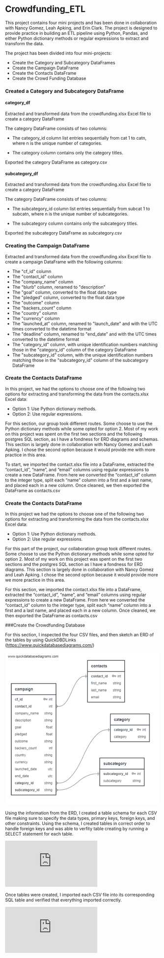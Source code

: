 # Crowdfunding_ETL

This project contains four mini projects and has been done in collaboration with Nancy Gomez, Leah Apking, and Erin Clark. The project is designed to provide practice in building an ETL pipeline using Python, Pandas, and either Python dictionary methods or regular expressions to extract and transform the data. 

The project has been divided into four mini-projects:

 - Create the Category and Subcategory DataFrames
 - Create the Campaign DataFrame
 - Create the Contacts DataFrame
 - Create the Crowd Funding Database
 
 ### Created a Category and Subcategory DataFrame 
 
#### category_df
Extracted and transformed data from the crowdfunding.xlsx Excel file to create a category DataFrame 

The category DataFrame consists of two columns: 

- The category_id column list entries sequentially from cat 1 to catn, where n is the unique number of categories.

- The category column contains only the category titles. 

Exported the category DataFrame as category.csv 

#### subcategory_df

Extracted and transformed data from the crowdfunding.xlsx Excel file to create a category DataFrame 

The category DataFrame consists of two columns: 

- The subcategory_id column list entries sequentially from subcat 1 to subcatn, where n is the unique number of subcategories.

- The subcategory column contains only the subcategory titles. 

Exported the subcategory DataFrame as subcategory.csv 


### Creating the Campaign DataFrame
Extracted and transformed data from the crowdfunding.xlsx Excel file to create a campaign DataFrame with the following columns:

- The "cf_id" column
- The "contact_id" column
- The "company_name" column
- The "blurb" column, renamed to "description"
- The "goal" column, converted to the float data type
- The "pledged" column, converted to the float data type
- The "outcome" column
- The "backers_count" column
- The "country" column
- The "currency" column
- The "launched_at" column, renamed to "launch_date" and with the UTC times converted to the datetime format
- The "deadline" column, renamed to "end_date" and with the UTC times converted to the datetime format
- The "category_id" column, with unique identification numbers matching those in the "category_id" column of the category DataFrame
- The "subcategory_id" column, with the unique identification numbers matching those in the "subcategory_id" column of the subcategory DataFrame


### Create the Contacts DataFrame
In this project, we had the options to choose one of the following two options for extracting and transforming the data from the contacts.xlsx Excel data:

- Option 1: Use Python dictionary methods.
- Option 2: Use regular expressions.

For this section, our group took different routes. Some choose to use the Python dictionary methods while some opted for option 2. Most of my work on this project was spent on the first two sections and the following postgres SQL section, as I have a fondness for ERD diagrams and schemas. This section is largely done in collaboration with Nancy Gomez and Leah Apking. I chose the second option because it would provide me with more practice in this area.

To start, we imported the contact.xlsx file into a DataFrame, extracted the “contact_id”, “name”, and “email” columns using regular expressions to create a new DataFrame. From here we converted the “contact_id” column to the integer type, split each “name” column into a first and a last name, and placed each in a new column. Once cleaned, we then exported the DataFrame as contacts.csv


### Create the Contacts DataFrame
In this project we had the options to choose one of the following two options for extracting and transforming the data from the contacts.xlsx Excel data:

- Option 1: Use Python dictionary methods.
- Option 2: Use regular expressions.

For this part of the project, our collaboration group took different routes. Some choose to use the Python dictionary methods while some opted for option 2. Most of my work on this project was spent on the first two sections and the postgres SQL section as I have a fondness for ERD diagrams. This section is largely done in collaboration with Nancy Gomez and Leah Apking. I chose the second option because it would provide more we more practice in this area.

For this section, we imported the contact.xlsx file into a DataFrame, extracted the “contact_id”, “name”, and “email” columns using regular expressions to create a new DataFrame. From here we converted the “contact_id” column to the integer type, split each “name” column into a first and a last name, and placed each in a new column. Once cleaned, we then exported the DataFrame as contacts.csv


###Create the Crowdfunding Database

For this section, I inspected the four CSV files, and then sketch an ERD of the tables by using QuickDBDLinks (https://www.quickdatabasediagrams.com/) 

![schema]( https://github.com/SheTroxel/Crowdfunding_ETL/blob/main/QuickDBD-crowdfunding_db_schema.png)

Using the information from the ERD,  I created a table schema for each CSV file making sure to specify the data types, primary keys, foreign keys, and other constraints. Using the schema, I created tables in correct order to handle foreign keys and was able to verfity table creating by running a SELECT statement for each table. 

![queryschema]( https://github.com/SheTroxel/Crowdfunding_ETL/blob/main/QuickDBD-crowdfunding_db_schema.sql)

Once tables were created, I imported each CSV file into its corresponding SQL table and verified that everything imported correctly.


![verification]( https://github.com/SheTroxel/Crowdfunding_ETL/blob/main/verificationcode.sql)


